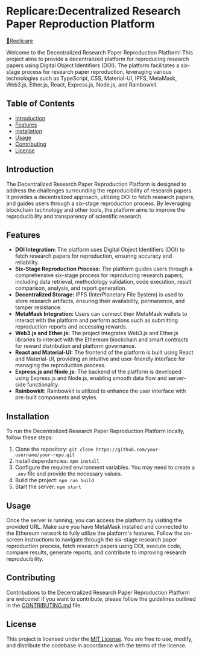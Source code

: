 # Replicare:Decentralized Research Paper Reproduction Platform
[🔗Replicare](https://replicare.dev/:target="_blank")




Welcome to the Decentralized Research Paper Reproduction Platform! This project aims to provide a decentralized platform for reproducing research papers using Digital Object Identifiers (DOI). The platform facilitates a six-stage process for research paper reproduction, leveraging various technologies such as TypeScript, CSS, Material-UI, IPFS, MetaMask, Web3.js, Ether.js, React, Express.js, Node.js, and Rainbowkit.

## Table of Contents

- [Introduction](#introduction)
- [Features](#features)
- [Installation](#installation)
- [Usage](#usage)
- [Contributing](#contributing)
- [License](#license)

## Introduction

The Decentralized Research Paper Reproduction Platform is designed to address the challenges surrounding the reproducibility of research papers. It provides a decentralized approach, utilizing DOI to fetch research papers, and guides users through a six-stage reproduction process. By leveraging blockchain technology and other tools, the platform aims to improve the reproducibility and transparency of scientific research.

## Features

- **DOI Integration:** The platform uses Digital Object Identifiers (DOI) to fetch research papers for reproduction, ensuring accuracy and reliability.
- **Six-Stage Reproduction Process:** The platform guides users through a comprehensive six-stage process for reproducing research papers, including data retrieval, methodology validation, code execution, result comparison, analysis, and report generation.
- **Decentralized Storage:** IPFS (InterPlanetary File System) is used to store research artifacts, ensuring their availability, permanence, and tamper resistance.
- **MetaMask Integration:** Users can connect their MetaMask wallets to interact with the platform and perform actions such as submitting reproduction reports and accessing rewards.
- **Web3.js and Ether.js:** The project integrates Web3.js and Ether.js libraries to interact with the Ethereum blockchain and smart contracts for reward distribution and platform governance.
- **React and Material-UI:** The frontend of the platform is built using React and Material-UI, providing an intuitive and user-friendly interface for managing the reproduction process.
- **Express.js and Node.js:** The backend of the platform is developed using Express.js and Node.js, enabling smooth data flow and server-side functionality.
- **Rainbowkit:** Rainbowkit is utilized to enhance the user interface with pre-built components and styles.

## Installation

To run the Decentralized Research Paper Reproduction Platform locally, follow these steps:

1. Clone the repository: `git clone https://github.com/your-username/your-repo.git`
2. Install dependencies: `npm install`
3. Configure the required environment variables. You may need to create a `.env` file and provide the necessary values.
4. Build the project: `npm run build`
5. Start the server: `npm start`

## Usage

Once the server is running, you can access the platform by visiting the provided URL. Make sure you have MetaMask installed and connected to the Ethereum network to fully utilize the platform's features. Follow the on-screen instructions to navigate through the six-stage research paper reproduction process, fetch research papers using DOI, execute code, compare results, generate reports, and contribute to improving research reproducibility.

## Contributing

Contributions to the Decentralized Research Paper Reproduction Platform are welcome! If you want to contribute, please follow the guidelines outlined in the [CONTRIBUTING.md](CONTRIBUTING.md) file.

## License

This project is licensed under the [MIT License](LICENSE). You are free to use, modify, and distribute the codebase in accordance with the terms of the license.
